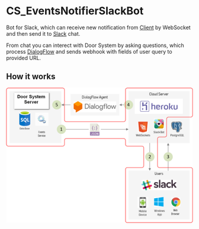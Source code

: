 # CS_EventsNotifierSlackBot
Bot for Slack, which can receive new notification from [Client](https://github.com/Childcity/CS_EventsServer) by WebSocket and then send it to [Slack](https://slack.com) chat.

From chat you can interect with Door System by asking questions, 
which process [DialogFlow](https://dialogflow.com/) and sends webhook with 
fields of user query to provided URL.

## How it works
![scheme](./doc/Scheme.png)